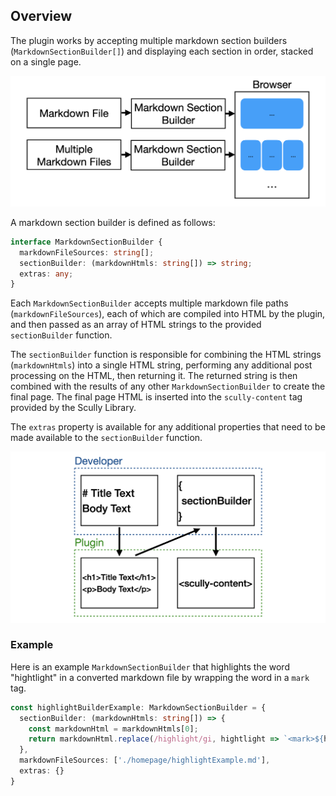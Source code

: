 ## Overview

The plugin works by accepting multiple markdown section builders (`MarkdownSectionBuilder[]`) and displaying each section in order, stacked on a single page.

![Overview Diagram](assets/markdown-section-builder-diagram.png)  

A markdown section builder is defined as follows:

```typescript
interface MarkdownSectionBuilder {
  markdownFileSources: string[];
  sectionBuilder: (markdownHtmls: string[]) => string;
  extras: any;
}
```

Each `MarkdownSectionBuilder` accepts multiple markdown file paths (`markdownFileSources`), each of which are compiled into HTML by the plugin, and then passed as an array of HTML strings to the provided `sectionBuilder` function.

The `sectionBuilder` function is responsible for combining the HTML strings (`markdownHtmls`) into a single HTML string, performing any additional post processing on the HTML, then returning it.  The returned string is then combined with the results of any other `MarkdownSectionBuilder` to create the final page.  The final page HTML is inserted into the `scully-content` tag provided by the Scully Library.

The `extras` property is available for any additional properties that need to be made available to the `sectionBuilder` function.

![Markdown Section Builder Dataflow Diagram](assets/plugin-diagram.png) 

### Example

Here is an example `MarkdownSectionBuilder` that highlights the word "hightlight" in a converted markdown file by wrapping the word in a `mark` tag.

```typescript
const highlightBuilderExample: MarkdownSectionBuilder = {
  sectionBuilder: (markdownHtmls: string[]) => {
    const markdownHtml = markdownHtmls[0];
    return markdownHtml.replace(/highlight/gi, hightlight => `<mark>${hightlight}</mark>`);
  },
  markdownFileSources: ['./homepage/highlightExample.md'],
  extras: {}
}
```